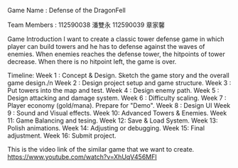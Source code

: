 Game Name : Defense of the DragonFell

Team Members : 112590038 潘雙永
               112590039 章家馨
               
Game Introduction
    I want to create a classic tower defense game in which
    player can build towers and he has to defense against the
    waves of enemies. When enemies reaches the defense tower,
    the hitpoints of tower decrease. When there is no hitpoint
    left, the game is over.
    
Timeline:
Week 1 : Concept & Design. Sketch the game story and the overall game design./n
Week 2 : Design project setup and game structure.
Week 3 : Put towers into the map and test.
Week 4 : Design enemy path.
Week 5 : Design attacking and damage system.
Week 6 : Difficulty scaling.
Week 7 : Player economy (gold/mana). Prepare for "Demo".
Week 8 : Design UI
Week 9 : Sound and Visual effects.
Week 10: Advanced Towers & Enemies.
Week 11: Game Balancing and tesing.
Week 12: Save & Load System.
Week 13: Polish animations.
Week 14: Adjusting or debugging.
Week 15: Final adjustment.
Week 16: Submit project.


This is the video link of the similar game that we want to create.
https://www.youtube.com/watch?v=XhUqV456MFI
    
    
